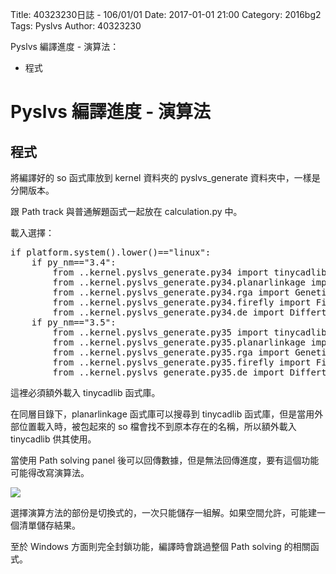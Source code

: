 Title: 40323230日誌 - 106/01/01
Date: 2017-01-01 21:00
Category: 2016bg2
Tags: Pyslvs
Author: 40323230

Pyslvs 編譯進度 - 演算法：

* 程式

<!-- PELICAN_END_SUMMARY -->

Pyslvs 編譯進度 - 演算法
===

程式
---

將編譯好的 so 函式庫放到 kernel 資料夾的 pyslvs_generate 資料夾中，一樣是分開版本。

跟 Path track 與普通解題函式一起放在 calculation.py 中。

載入選擇：

<pre class="brush: python">
if platform.system().lower()=="linux":
    if py_nm=="3.4":
        from ..kernel.pyslvs_generate.py34 import tinycadlib
        from ..kernel.pyslvs_generate.py34.planarlinkage import build_planar
        from ..kernel.pyslvs_generate.py34.rga import Genetic
        from ..kernel.pyslvs_generate.py34.firefly import Firefly
        from ..kernel.pyslvs_generate.py34.de import DiffertialEvolution
    if py_nm=="3.5":
        from ..kernel.pyslvs_generate.py35 import tinycadlib
        from ..kernel.pyslvs_generate.py35.planarlinkage import build_planar
        from ..kernel.pyslvs_generate.py35.rga import Genetic
        from ..kernel.pyslvs_generate.py35.firefly import Firefly
        from ..kernel.pyslvs_generate.py35.de import DiffertialEvolution
</pre>

這裡必須額外載入 tinycadlib 函式庫。

在同層目錄下，planarlinkage 函式庫可以搜尋到 tinycadlib 函式庫，但是當用外部位置載入時，被包起來的 so 檔會找不到原本存在的名稱，所以額外載入 tinycadlib 供其使用。

當使用 Path solving panel 後可以回傳數據，但是無法回傳進度，要有這個功能可能得改寫演算法。

![](https://raw.githubusercontent.com/coursemdetw/project_site_files/gh-pages/files/2016spring/g2/Python_solvespace/0101_01.jpg)

選擇演算方法的部份是切換式的，一次只能儲存一組解。如果空間允許，可能建一個清單儲存結果。

至於 Windows 方面則完全封鎖功能，編譯時會跳過整個 Path solving 的相關函式。
